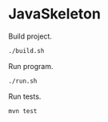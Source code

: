 # JavaSkeleton

Build project.

```sh
./build.sh
```

Run program.

```sh
./run.sh
```

Run tests.

```sh
mvn test
```
